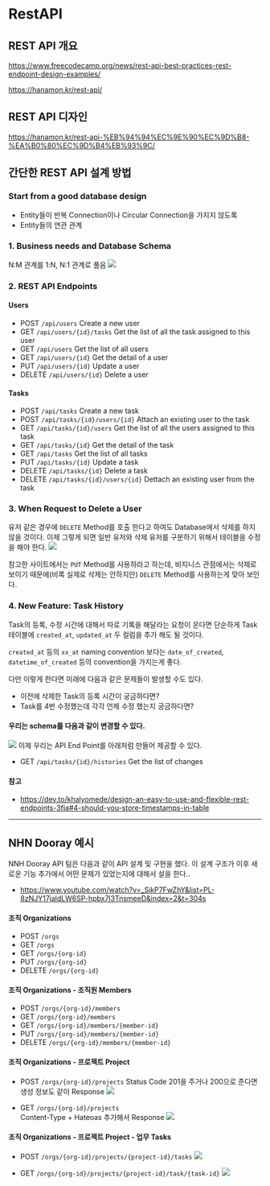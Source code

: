 # RestAPI



## REST API 개요
https://www.freecodecamp.org/news/rest-api-best-practices-rest-endpoint-design-examples/

https://hanamon.kr/rest-api/



## REST API 디자인
https://hanamon.kr/rest-api-%EB%94%94%EC%9E%90%EC%9D%B8-%EA%B0%80%EC%9D%B4%EB%93%9C/



## 간단한 REST API 설계 방법
### Start from a good database design
* Entity들이 반복 Connection이나 Circular Connection을 가지지 않도록
* Entity들의 연관 관계


### 1. Business needs and Database Schema
N:M 관계를 1:N, N:1 관계로 풀음
![](.README_images/f2bcb8f0.png)


### 2. REST API Endpoints
#### Users
* POST `/api/users` Create a new user
* GET `/api/users/{id}/tasks` Get the list of all the task assigned to this user
* GET `/api/users` Get the list of all users
* GET `/api/users/{id}` Get the detail of a user
* PUT `/api/users/{id}` Update a user
* DELETE `/api/users/{id}` Delete a user

#### Tasks
* POST `/api/tasks` Create a new task
* POST `/api/tasks/{id}/users/{id}` Attach an existing user to the task
* GET `/api/tasks/{id}/users` Get the list of all the users assigned to this task
* GET `/api/tasks/{id}` Get the detail of the task
* GET `/api/tasks` Get the list of all tasks
* PUT `/api/tasks/{id}` Update a task
* DELETE `/api/tasks/{id}` Delete a task
* DELETE `/api/tasks/{id}/users/{id}` Dettach an existing user from the task


### 3. When Request to Delete a User
유저 같은 경우에 `DELETE` Method를 호출 한다고 하여도 Database에서 
삭제를 하지 않을 것이다. 이제 그렇게 되면 일반 유저와 삭제 유저를 구분하기 위해서
테이블을 수정을 해야 한다.
![](.README_images/0d6c245f.png)

참고한 사이트에서는 `PUT` Method를 사용하라고 하는데,
비지니스 관점에서는 삭제로 보이기 때문에(비록 실제로 삭제는 안하지만)
`DELETE` Method를 사용하는게 맞아 보인다.


### 4. New Feature: Task History
Task의 등록, 수정 시간에 대해서 따로 기록을 해달라는 요청이 온다면
단순하게 Task 테이블에 `created_at`, `updated_at` 두 컬럼을 추가 해도 될 것이다.  

`created_at` 등의 `xx_at` naming convention 보다는
`date_of_created`, `datetime_of_created` 등의 convention을 가지는게 좋다.

다만 이렇게 한다면 미래에 다음과 같은 문제들이 발생할 수도 있다.
* 이전에 삭제한 Task의 등록 시간이 궁금하다면?
* Task를 4번 수정했는데 각각 언제 수정 했는지 궁금하다면?

#### 우리는 schema를 다음과 같이 변경할 수 있다.
![](.README_images/44f9ffc0.png)
이제 우리는 API End Point를 아래처럼 만들어 제공할 수 있다.
* GET `/api/tasks/{id}/histories` Get the list of changes


#### 참고
* https://dev.to/khalyomede/design-an-easy-to-use-and-flexible-rest-endpoints-3fia#4-should-you-store-timestamps-in-table




---
## NHN Dooray 예시
NNH Dooray API 팀은 다음과 같이 API 설계 및 구현을 했다.
이 설계 구조가 이후 새로운 기능 추가에서 어떤 문제가 있었는지에 대해서 설을 한다..
* https://www.youtube.com/watch?v=_SikP7FwZhY&list=PL-8zNJY17jaldLW6SP-hpbx7l3TnsmeeD&index=2&t=304s

#### 조직 Organizations
* POST   `/orgs`
* GET    `/orgs`
* GET    `/orgs/{org-id}`
* PUT    `/orgs/{org-id}`
* DELETE `/orgs/{org-id}`

#### 조직 Organizations - 조직원 Members
* POST   `/orgs/{org-id}/members`
* GET    `/orgs/{org-id}/members`
* GET    `/orgs/{org-id}/members/{member-id}`
* PUT    `/orgs/{org-id}/members/{member-id}`
* DELETE `/orgs/{org-id}/members/{member-id}`

#### 조직 Organizations - 프로젝트 Project
* POST   `/orgs/{org-id}/projects` 
Status Code 201을 주거나 200으로 준다면 생성 정보도 같이 Response
![](data/1.png)

* GET    `/orgs/{org-id}/projects`  
Content-Type + Hateoas 추가해서 Response
![](data/2.png)

#### 조직 Organizations - 프로젝트 Project - 업무 Tasks
* POST `/orgs/{org-id}/projects/{project-id}/tasks`
![](data/3.png)

* GET  `/orgs/{org-id}/projects/{project-id}/task/{task-id}`
![](data/4.png)